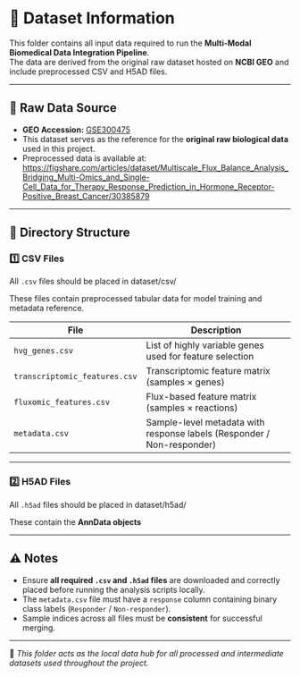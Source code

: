 # 📂 Dataset Information

This folder contains all input data required to run the **Multi-Modal Biomedical Data Integration Pipeline**.  
The data are derived from the original raw dataset hosted on **NCBI GEO** and include preprocessed CSV and H5AD files.

---

## 🧬 Raw Data Source

- **GEO Accession:** [GSE300475](https://www.ncbi.nlm.nih.gov/geo/query/acc.cgi?acc=GSE300475)  
- This dataset serves as the reference for the **original raw biological data** used in this project.
- Preprocessed data is available at: https://figshare.com/articles/dataset/Multiscale_Flux_Balance_Analysis_Bridging_Multi-Omics_and_Single-Cell_Data_for_Therapy_Response_Prediction_in_Hormone_Receptor-Positive_Breast_Cancer/30385879
---

## 📁 Directory Structure

### 1️⃣ CSV Files  
All `.csv` files should be placed in dataset/csv/

These files contain preprocessed tabular data for model training and metadata reference.

| File | Description |
|------|--------------|
| `hvg_genes.csv` | List of highly variable genes used for feature selection |
| `transcriptomic_features.csv` | Transcriptomic feature matrix (samples × genes) |
| `fluxomic_features.csv` | Flux-based feature matrix (samples × reactions) |
| `metadata.csv` | Sample-level metadata with response labels (Responder / Non-responder) |

---

### 2️⃣ H5AD Files  
All `.h5ad` files should be placed in dataset/h5ad/

These contain the **AnnData objects** 


---

## ⚠️ Notes
- Ensure **all required `.csv` and `.h5ad` files** are downloaded and correctly placed before running the analysis scripts locally.  
- The `metadata.csv` file must have a `response` column containing binary class labels (`Responder` / `Non-responder`).  
- Sample indices across all files must be **consistent** for successful merging.

---

🧠 *This folder acts as the local data hub for all processed and intermediate datasets used throughout the project.*

